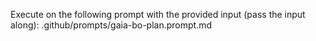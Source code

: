Execute on the following prompt with the provided input (pass the input along): .github/prompts/gaia-bo-plan.prompt.md